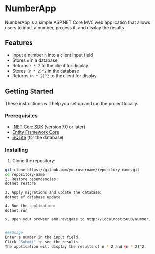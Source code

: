 # NumberApp

NumberApp is a simple ASP.NET Core MVC web application that allows users to input a number, process it, and display the results.

## Features

- Input a number `n` into a client input field
- Stores `n` in a database
- Returns `n * 2` to the client for display
- Stores `(n * 2)^2` in the database
- Returns `(n * 2)^2` to the client for display

## Getting Started

These instructions will help you set up and run the project locally.

### Prerequisites

- [.NET Core SDK](https://dotnet.microsoft.com/download) (version 7.0 or later)
- [Entity Framework Core](https://docs.microsoft.com/en-us/ef/core/)
- [SQLite](https://www.sqlite.org/download.html) (for the database)

### Installing

1. Clone the repository:

```bash
git clone https://github.com/yourusername/repository-name.git
cd repository-name
2. Restore dependencies:
dotnet restore

3. Apply migrations and update the database:
dotnet ef database update

4. Run the application:
dotnet run

5. Open your browser and navigate to http://localhost:5000/Number.


###Usage
Enter a number in the input field.
Click "Submit" to see the results.
The application will display the results of n * 2 and (n * 2)^2.